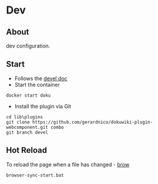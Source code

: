 # Dev

## About

dev configuration.



## Start

  * Follows the [devel doc](https://datacadamia.com/dokuwiki/devel)
  * Start the container

```
docker start doku
```

  * Install the plugin via Git

```
cd lib\plugins
git clone https://github.com/gerardnico/dokuwiki-plugin-webcomponent.git combo
git branch devel
```

## Hot Reload

To reload the page when a file has changed - [brow](./browser-sync-start.bat)

```bash
browser-sync-start.bat
```


